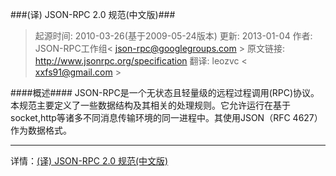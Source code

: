###(译) JSON-RPC 2.0 规范(中文版)###
> 起源时间: 2010-03-26(基于2009-05-24版本)
更新: 2013-01-04
作者: JSON-RPC工作组< json-rpc@googlegroups.com >
原文链接: http://www.jsonrpc.org/specification
翻译: leozvc < xxfs91@gmail.com >

####概述####
JSON-RPC是一个无状态且轻量级的远程过程调用(RPC)协议。 本规范主要定义了一些数据结构及其相关的处理规则。它允许运行在基于socket,http等诸多不同消息传输环境的同一进程中。其使用JSON（RFC 4627）作为数据格式。

----------
详情：[(译) JSON-RPC 2.0 规范(中文版)](http://wiki.geekdream.com/Specification/json-rpc_2.0.html)